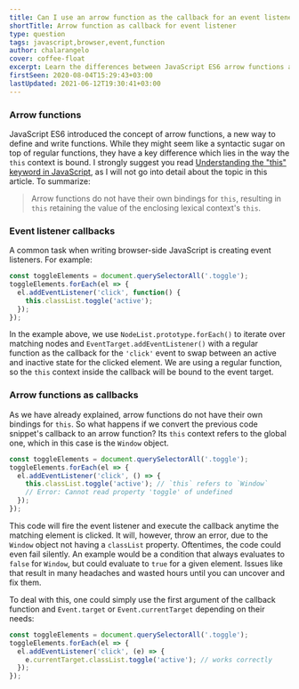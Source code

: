 ```yaml
---
title: Can I use an arrow function as the callback for an event listener in JavaScript?
shortTitle: Arrow function as callback for event listener
type: question
tags: javascript,browser,event,function
author: chalarangelo
cover: coffee-float
excerpt: Learn the differences between JavaScript ES6 arrow functions and regular functions and how they affect event listener callbacks.
firstSeen: 2020-08-04T15:29:43+03:00
lastUpdated: 2021-06-12T19:30:41+03:00
---
```


### Arrow functions

JavaScript ES6 introduced the concept of arrow functions, a new way to define and write functions. While they might seem like a syntactic sugar on top of regular functions, they have a key difference which lies in the way the `this` context is bound. I strongly suggest you read [Understanding the "this" keyword in JavaScript](/blog/s/javascript-this), as I will not go into detail about the topic in this article. To summarize:

> Arrow functions do not have their own bindings for `this`, resulting in `this` retaining the value of the enclosing lexical context's `this`.

### Event listener callbacks

A common task when writing browser-side JavaScript is creating event listeners. For example:

```js
const toggleElements = document.querySelectorAll('.toggle');
toggleElements.forEach(el => {
  el.addEventListener('click', function() {
    this.classList.toggle('active');
  });
});
```

In the example above, we use `NodeList.prototype.forEach()` to iterate over matching nodes and `EventTarget.addEventListener()` with a regular function as the callback for the `'click'` event to swap between an active and inactive state for the clicked element. We are using a regular function, so the `this` context inside the callback will be bound to the event target.

### Arrow functions as callbacks

As we have already explained, arrow functions do not have their own bindings for `this`. So what happens if we convert the previous code snippet's callback to an arrow function? Its `this` context refers to the global one, which in this case is the `Window` object.

```js
const toggleElements = document.querySelectorAll('.toggle');
toggleElements.forEach(el => {
  el.addEventListener('click', () => {
    this.classList.toggle('active'); // `this` refers to `Window`
    // Error: Cannot read property 'toggle' of undefined
  });
});
```

This code will fire the event listener and execute the callback anytime the matching element is clicked. It will, however, throw an error, due to the `Window` object not having a `classList` property. Oftentimes, the code could even fail silently. An example would be a condition that always evaluates to `false` for `Window`, but could evaluate to `true` for a given element. Issues like that result in many headaches and wasted hours until you can uncover and fix them.

To deal with this, one could simply use the first argument of the callback function and `Event.target` or `Event.currentTarget` depending on their needs:

```js
const toggleElements = document.querySelectorAll('.toggle');
toggleElements.forEach(el => {
  el.addEventListener('click', (e) => {
    e.currentTarget.classList.toggle('active'); // works correctly
  });
});
```
